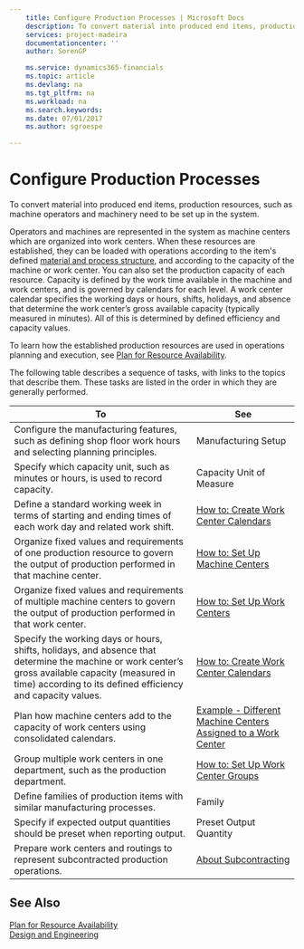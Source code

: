 ```yaml
---
    title: Configure Production Processes | Microsoft Docs
    description: To convert material into produced end items, production resources, such as machine operators and machinery need to be set up in the system.
    services: project-madeira
    documentationcenter: ''
    author: SorenGP

    ms.service: dynamics365-financials
    ms.topic: article
    ms.devlang: na
    ms.tgt_pltfrm: na
    ms.workload: na
    ms.search.keywords:
    ms.date: 07/01/2017
    ms.author: sgroespe

---
```

# Configure Production Processes
To convert material into produced end items, production resources, such as machine operators and machinery need to be set up in the system.  
  
 Operators and machines are represented in the system as machine centers which are organized into work centers. When these resources are established, they can be loaded with operations according to the item's defined [material and process structure](../define-material-and-process-structure.md), and according to the capacity of the machine or work center. You can also set the production capacity of each resource. Capacity is defined by the work time available in the machine and work centers, and is governed by calendars for each level. A work center calendar specifies the working days or hours, shifts, holidays, and absence that determine the work center’s gross available capacity (typically measured in minutes). All of this is determined by defined efficiency and capacity values.  
  
 To learn how the established production resources are used in operations planning and execution, see [Plan for Resource Availability](../execute-production.md).  
  
 The following table describes a sequence of tasks, with links to the topics that describe them. These tasks are listed in the order in which they are generally performed.  
  
|**To**|**See**|  
|------------|-------------|  
|Configure the manufacturing features, such as defining shop floor work hours and selecting planning principles.|Manufacturing Setup|  
|Specify which capacity unit, such as minutes or hours, is used to record capacity.|Capacity Unit of Measure|  
|Define a standard working week in terms of starting and ending times of each work day and related work shift.|[How to: Create Work Center Calendars](../how-to-create-work-center-calendars.md)|  
|Organize fixed values and requirements of one production resource to govern the output of production performed in that machine center.|[How to: Set Up Machine Centers](../how-to-set-up-machine-centers.md)|  
|Organize fixed values and requirements of multiple machine centers to govern the output of production performed in that work center.|[How to: Set Up Work Centers](../how-to-set-up-work-centers.md)|  
|Specify the working days or hours, shifts, holidays, and absence that determine the machine or work center’s gross available capacity (measured in time) according to its defined efficiency and capacity values.|[How to: Create Work Center Calendars](../how-to-create-work-center-calendars.md)|  
|Plan how machine centers add to the capacity of work centers using consolidated calendars.|[Example - Different Machine Centers Assigned  to a Work Center](../example-different-machine-centers-assigned-to-a-work-center.md)|  
|Group multiple work centers in one department, such as the production department.|[How to: Set Up Work Center Groups](../how-to-set-up-work-center-groups.md)|  
|Define families of production items with similar manufacturing processes.|Family|  
|Specify if expected output quantities should be preset when reporting output.|Preset Output Quantity|  
|Prepare work centers and routings to represent subcontracted production operations.|[About Subcontracting](../about-subcontracting.md)|  
  
## See Also  
 [Plan for Resource Availability](../plan-for-resource-availability.md)   
 [Design and Engineering](../design-and-engineering.md)
